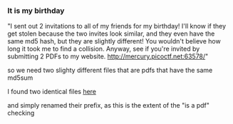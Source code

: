 ### It is my birthday

"I sent out 2 invitations to all of my friends for my birthday! I'll know if they get stolen because the two invites look similar, and they even have the same md5 hash, but they are slightly different! You wouldn't believe how long it took me to find a collision. Anyway, see if you're invited by submitting 2 PDFs to my website. http://mercury.picoctf.net:63578/"

so we need two slighty different files that are pdfs that have the same md5sum

I found two identical files [here](https://www.mscs.dal.ca/~selinger/md5collision/)

and simply renamed their prefix, as this is the extent of the "is a pdf" checking

